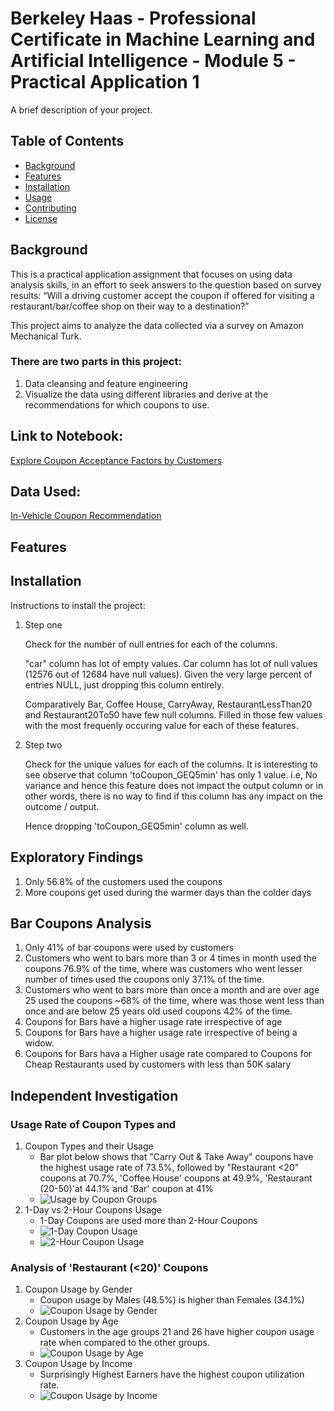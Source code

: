 # Berkeley Haas - Professional Certificate in Machine Learning and Artificial Intelligence - Module 5 - Practical Application 1

A brief description of your project.

## Table of Contents
- [Background](#background)
- [Features](#features)
- [Installation](#installation)
- [Usage](#usage)
- [Contributing](#contributing)
- [License](#license)

## Background
This is a practical application assignment that focuses on using data analysis skills, in an effort to seek answers to the question based on survey results: “Will a driving customer accept the coupon if offered for visiting a restaurant/bar/coffee shop on their way to a destination?”

This project aims to analyze the data collected via a survey on Amazon Mechanical Turk. 

### There are two parts in this project: 
 1. Data cleansing and feature engineering 
 2. Visualize the data using different libraries and derive at the recommendations for which coupons to use.

## Link to Notebook:
[Explore Coupon Acceptance Factors by Customers](https://github.com/nbajam/BH-PCAIML-MOD5-PAA1/blob/main/prompt.ipynb)

## Data Used:
[In-Vehicle Coupon Recommendation](https://archive.ics.uci.edu/dataset/603/in+vehicle+coupon+recommendation)

## Features


## Installation
Instructions to install the project:
1. Step one

    Check for the number of null entries for each of the columns.

    "car" column has lot of empty values. Car column has lot of null values (12576 out of 12684 have null values). Given the very large percent of entries NULL, just dropping this column entirely.

    Comparatively Bar, Coffee House, CarryAway, RestaurantLessThan20 and Restaurant20To50 have few null columns. Filled in those few values with the most frequenly occuring value for each of these features.

2. Step two
    
    Check for the unique values for each of the columns. It is interesting to see observe that column 'toCoupon_GEQ5min' has only 1 value. i.e, No variance and hence this feature does not impact the output column or in other words, there is no way to find if this column has any impact on the outcome / output.

    Hence dropping 'toCoupon_GEQ5min' column as well.

## Exploratory Findings 
1. Only 56.8% of the customers used the coupons
2. More coupons get used during the warmer days than the colder days

## Bar Coupons Analysis
1. Only 41% of bar coupons were used by customers
2. Customers who went to bars more than 3 or 4 times in month used the coupons 76.9% of the time, where was customers who went lesser number of times used the coupons only 37.1% of the time.
3. Customers who went to bars more than once a month and are over age 25 used the coupons ~68% of the time, where was those went less than once and are below 25 years old used coupons 42% of the time.
4. Coupons for Bars have a higher usage rate irrespective of age
5. Coupons for Bars have a higher usage rate irrespective of being a widow.
6. Coupons for Bars hava a Higher usage rate compared to Coupons for Cheap Restaurants used by customers with less than 50K salary

## Independent Investigation
### Usage Rate of Coupon Types and 
1. Coupon Types and their Usage
    -  Bar plot below shows that "Carry Out & Take Away" coupons have the highest usage rate of 73.5%, followed by "Restaurant <20" coupons at 70.7%, 'Coffee House' coupons at 49.9%, 'Restaurant (20-50)'at 44.1% and 'Bar' coupon at 41%
    - ![Usage by Coupon Groups](https://github.com/nbajam/BH-PCAIML-MOD5-PAA1/blob/main/images/allcoupons.png)
2. 1-Day vs 2-Hour Coupons Usage
    - 1-Day Coupons are used more than 2-Hour Coupons
    - ![1-Day Coupon Usage](https://github.com/nbajam/BH-PCAIML-MOD5-PAA1/blob/main/images/daycoupons.png)
    - ![2-Hour Coupon Usage](https://github.com/nbajam/BH-PCAIML-MOD5-PAA1/blob/main/images/hourcoupons.png)


### Analysis of 'Restaurant (<20)' Coupons
1. Coupon Usage by Gender 
    - Coupon usage by Males (48.5%) is higher than Females (34.1%)
    - ![Coupon Usage by Gender](https://github.com/nbajam/BH-PCAIML-MOD5-PAA1/blob/main/images/rest20_bygender.png)
2. Coupon Usage by Age
    - Customers in the age groups 21 and 26 have higher coupon usage rate when compared to the other groups.
    - ![Coupon Usage by Age](https://github.com/nbajam/BH-PCAIML-MOD5-PAA1/blob/main/images/rest20_byage.png)
3. Coupon Usage by Income
    - Surprisingly Highest Earners have the highest coupon utilization rate.
    - ![Coupon Usage by Income](https://github.com/nbajam/BH-PCAIML-MOD5-PAA1/blob/main/images/rest20_byincome.png)
